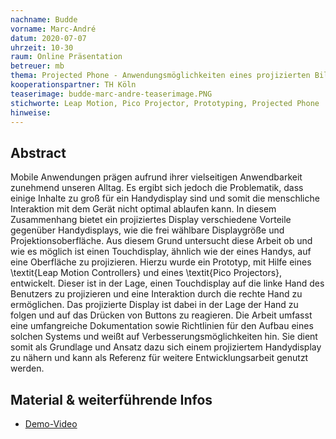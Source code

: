 ```yaml
---
nachname: Budde
vorname: Marc-André
datum: 2020-07-07
uhrzeit: 10-30
raum: Online Präsentation
betreuer: mb
thema: Projected Phone - Anwendungsmöglichkeiten eines projizierten Bildschirms im mobilen Kontext
kooperationspartner: TH Köln
teaserimage: budde-marc-andre-teaserimage.PNG
stichworte: Leap Motion, Pico Projector, Prototyping, Projected Phone
hinweise:
---
```


## Abstract

Mobile Anwendungen prägen aufrund ihrer vielseitigen Anwendbarkeit zunehmend unseren Alltag. Es ergibt sich jedoch die Problematik, dass einige Inhalte zu groß für ein Handydisplay sind und somit die menschliche Interaktion mit dem Gerät nicht optimal ablaufen kann. In diesem Zusammenhang bietet ein projiziertes Display verschiedene Vorteile gegenüber Handydisplays, wie die frei wählbare Displaygröße und Projektionsoberfläche. Aus diesem Grund untersucht diese Arbeit ob und wie es möglich ist einen Touchdisplay, ähnlich wie der eines Handys, auf eine Oberfläche zu projizieren. Hierzu wurde ein Prototyp, mit Hilfe eines \textit{Leap Motion Controllers} und eines \textit{Pico Projectors}, entwickelt. Dieser ist in der Lage, einen Touchdisplay auf die linke Hand des Benutzers zu projizieren und eine Interaktion durch die rechte Hand zu ermöglichen. Das projizierte Display ist dabei in der Lage der Hand zu folgen und auf das Drücken von Buttons zu reagieren. Die Arbeit umfasst eine umfangreiche Dokumentation sowie Richtlinien für den Aufbau eines solchen Systems und weißt auf Verbesserungsmöglichkeiten hin. Sie dient somit als Grundlage und Ansatz dazu sich einem projiziertem Handydisplay zu nähern und kann als Referenz für weitere Entwicklungsarbeit genutzt werden.

## Material & weiterführende Infos

- [Demo-Video](https://drive.google.com/file/d/1bVBUbAMnGF2xr6hA4_l9XVE6QlVqE3aZ/view?usp=sharing)
